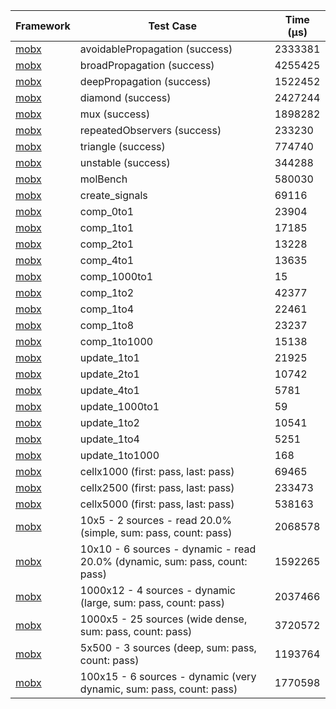 | Framework | Test Case | Time (μs) |
| --- | --- | --- |
| [mobx](https://github.com/mobxjs/mobx.dart) | avoidablePropagation (success) | 2333381 |
| [mobx](https://github.com/mobxjs/mobx.dart) | broadPropagation (success) | 4255425 |
| [mobx](https://github.com/mobxjs/mobx.dart) | deepPropagation (success) | 1522452 |
| [mobx](https://github.com/mobxjs/mobx.dart) | diamond (success) | 2427244 |
| [mobx](https://github.com/mobxjs/mobx.dart) | mux (success) | 1898282 |
| [mobx](https://github.com/mobxjs/mobx.dart) | repeatedObservers (success) | 233230 |
| [mobx](https://github.com/mobxjs/mobx.dart) | triangle (success) | 774740 |
| [mobx](https://github.com/mobxjs/mobx.dart) | unstable (success) | 344288 |
| [mobx](https://github.com/mobxjs/mobx.dart) | molBench | 580030 |
| [mobx](https://github.com/mobxjs/mobx.dart) | create_signals | 69116 |
| [mobx](https://github.com/mobxjs/mobx.dart) | comp_0to1 | 23904 |
| [mobx](https://github.com/mobxjs/mobx.dart) | comp_1to1 | 17185 |
| [mobx](https://github.com/mobxjs/mobx.dart) | comp_2to1 | 13228 |
| [mobx](https://github.com/mobxjs/mobx.dart) | comp_4to1 | 13635 |
| [mobx](https://github.com/mobxjs/mobx.dart) | comp_1000to1 | 15 |
| [mobx](https://github.com/mobxjs/mobx.dart) | comp_1to2 | 42377 |
| [mobx](https://github.com/mobxjs/mobx.dart) | comp_1to4 | 22461 |
| [mobx](https://github.com/mobxjs/mobx.dart) | comp_1to8 | 23237 |
| [mobx](https://github.com/mobxjs/mobx.dart) | comp_1to1000 | 15138 |
| [mobx](https://github.com/mobxjs/mobx.dart) | update_1to1 | 21925 |
| [mobx](https://github.com/mobxjs/mobx.dart) | update_2to1 | 10742 |
| [mobx](https://github.com/mobxjs/mobx.dart) | update_4to1 | 5781 |
| [mobx](https://github.com/mobxjs/mobx.dart) | update_1000to1 | 59 |
| [mobx](https://github.com/mobxjs/mobx.dart) | update_1to2 | 10541 |
| [mobx](https://github.com/mobxjs/mobx.dart) | update_1to4 | 5251 |
| [mobx](https://github.com/mobxjs/mobx.dart) | update_1to1000 | 168 |
| [mobx](https://github.com/mobxjs/mobx.dart) | cellx1000 (first: pass, last: pass) | 69465 |
| [mobx](https://github.com/mobxjs/mobx.dart) | cellx2500 (first: pass, last: pass) | 233473 |
| [mobx](https://github.com/mobxjs/mobx.dart) | cellx5000 (first: pass, last: pass) | 538163 |
| [mobx](https://github.com/mobxjs/mobx.dart) | 10x5 - 2 sources - read 20.0% (simple, sum: pass, count: pass) | 2068578 |
| [mobx](https://github.com/mobxjs/mobx.dart) | 10x10 - 6 sources - dynamic - read 20.0% (dynamic, sum: pass, count: pass) | 1592265 |
| [mobx](https://github.com/mobxjs/mobx.dart) | 1000x12 - 4 sources - dynamic (large, sum: pass, count: pass) | 2037466 |
| [mobx](https://github.com/mobxjs/mobx.dart) | 1000x5 - 25 sources (wide dense, sum: pass, count: pass) | 3720572 |
| [mobx](https://github.com/mobxjs/mobx.dart) | 5x500 - 3 sources (deep, sum: pass, count: pass) | 1193764 |
| [mobx](https://github.com/mobxjs/mobx.dart) | 100x15 - 6 sources - dynamic (very dynamic, sum: pass, count: pass) | 1770598 |
